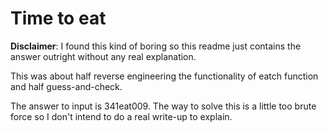 # Time to eat

**Disclaimer**: I found this kind of boring so this readme just contains
the answer outright without any real explanation.

This was about half reverse engineering the functionality of eatch
function and half guess-and-check.

The answer to input is 341eat009. The way to solve this is a little too
brute force so I don't intend to do a real write-up to explain.
